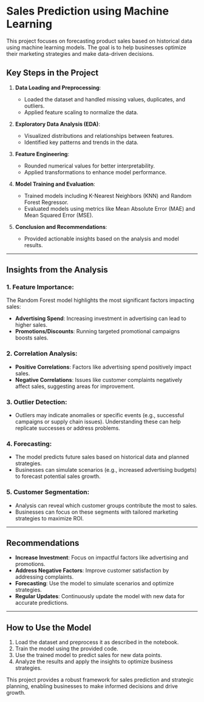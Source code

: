 # Sales Prediction using Machine Learning

This project focuses on forecasting product sales based on historical data using machine learning models. The goal is to help businesses optimize their marketing strategies and make data-driven decisions.

## Key Steps in the Project
1. **Data Loading and Preprocessing**: 
   - Loaded the dataset and handled missing values, duplicates, and outliers.
   - Applied feature scaling to normalize the data.

2. **Exploratory Data Analysis (EDA)**:
   - Visualized distributions and relationships between features.
   - Identified key patterns and trends in the data.

3. **Feature Engineering**:
   - Rounded numerical values for better interpretability.
   - Applied transformations to enhance model performance.

4. **Model Training and Evaluation**:
   - Trained models including K-Nearest Neighbors (KNN) and Random Forest Regressor.
   - Evaluated models using metrics like Mean Absolute Error (MAE) and Mean Squared Error (MSE).

5. **Conclusion and Recommendations**:
   - Provided actionable insights based on the analysis and model results.

---

## Insights from the Analysis

### 1. Feature Importance:
The Random Forest model highlights the most significant factors impacting sales:
- **Advertising Spend**: Increasing investment in advertising can lead to higher sales.
- **Promotions/Discounts**: Running targeted promotional campaigns boosts sales.

### 2. Correlation Analysis:
- **Positive Correlations**: Factors like advertising spend positively impact sales.
- **Negative Correlations**: Issues like customer complaints negatively affect sales, suggesting areas for improvement.

### 3. Outlier Detection:
- Outliers may indicate anomalies or specific events (e.g., successful campaigns or supply chain issues). Understanding these can help replicate successes or address problems.

### 4. Forecasting:
- The model predicts future sales based on historical data and planned strategies.
- Businesses can simulate scenarios (e.g., increased advertising budgets) to forecast potential sales growth.

### 5. Customer Segmentation:
- Analysis can reveal which customer groups contribute the most to sales.
- Businesses can focus on these segments with tailored marketing strategies to maximize ROI.

---

## Recommendations
- **Increase Investment**: Focus on impactful factors like advertising and promotions.
- **Address Negative Factors**: Improve customer satisfaction by addressing complaints.
- **Forecasting**: Use the model to simulate scenarios and optimize strategies.
- **Regular Updates**: Continuously update the model with new data for accurate predictions.

---

## How to Use the Model
1. Load the dataset and preprocess it as described in the notebook.
2. Train the model using the provided code.
3. Use the trained model to predict sales for new data points.
4. Analyze the results and apply the insights to optimize business strategies.

This project provides a robust framework for sales prediction and strategic planning, enabling businesses to make informed decisions and drive growth.
